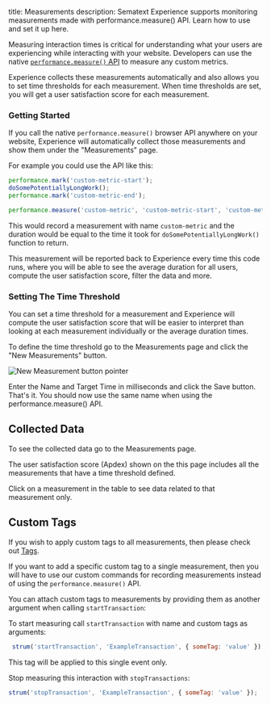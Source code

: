 title: Measurements
description: Sematext Experience supports monitoring measurements made with performance.measure() API. Learn how to use and set it up here.

Measuring interaction times is critical for understanding what your users are experiencing while interacting with your website. Developers can use the native [`performance.measure()` API](https://developer.mozilla.org/en-US/docs/Web/API/Performance/measure) to measure any custom metrics.

Experience collects these measurements automatically and also allows you to set time thresholds for each measurement. When time thresholds are set, you will get a user satisfaction score for each measurement.

### Getting Started

If you call the native `performance.measure()` browser API anywhere on your website, Experience will automatically collect those measurements and show them under the "Measurements" page.

For example you could use the API like this:

```javascript
performance.mark('custom-metric-start');
doSomePotentiallyLongWork();
performance.mark('custom-metric-end');

performance.measure('custom-metric', 'custom-metric-start', 'custom-metric-end');
```

This would record a measurement with name `custom-metric` and the duration would be equal to the time it took for `doSomePotentiallyLongWork()` function to return.

This measurement will be reported back to Experience every time this code runs, where you will be able to see the average duration for all users, compute the user satisfaction score, filter the data and more.

### Setting The Time Threshold

You can set a time threshold for a measurement and Experience will compute the user satisfaction score that will be easier to interpret than looking at each measurement individually or the average duration times.

To define the time threshold go to the Measurements page and click the "New Measurements" button.

<img
  class="content-modal-image"
  alt="New Measurement button pointer"
  src="../../images/experience/measurements/new.png"
  title="New Measurement button pointer"
/>

Enter the Name and Target Time in milliseconds and click the Save button. That's it. You should now use the same name when using the performance.measure() API.

## Collected Data

To see the collected data go to the Measurements page.

The user satisfaction score (Apdex) shown on the this page includes all the measurements that have a time threshold defined.

Click on a measurement in the table to see data related to that measurement only.


## Custom Tags

If you wish to apply custom tags to all measurements, then please check out [Tags](/experience/tags).

If you want to add a specific custom tag to a single measurement, then you will have to use our custom commands for recording measurements instead of using the `performance.measure()` API.

You can attach custom tags to measurements by providing them as another argument when calling `startTransaction`:

To start measuring call `startTransaction` with name and custom tags as arguments:

```javascript
 strum('startTransaction', 'ExampleTransaction', { someTag: 'value' });
```

This tag will be applied to this single event only.

Stop measuring this interaction with `stopTransactions`:

```javascript
strum('stopTransaction', 'ExampleTransaction', { someTag: 'value' });
```

